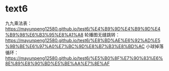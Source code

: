 # text6
九九乘法表：https://mayunpeng12580.github.io/test6/%E4%B9%9D%E4%B9%9D%E4%B9%98%E6%B3%95%E8%A1%A8
轮播图无缝跳转：https://mayunpeng12580.github.io/test6/%E8%BD%AE%E6%92%AD%E5%9B%BE%E6%97%A0%E7%BC%9D%E8%B7%B3%E8%BD%AC
小球掉落循环：https://mayunpeng12580.github.io/test6/%E5%B0%8F%E7%90%83%E6%8E%89%E8%90%BD%E5%BE%AA%E7%8E%AF
